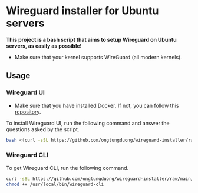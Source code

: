 # Wireguard installer for Ubuntu servers

**This project is a bash script that aims to setup Wireguard on Ubuntu servers, as easily as possible!**

- Make sure that your kernel supports WireGuard (all modern kernels).

## Usage

### Wireguard UI

- Make sure that you have installed Docker. If not, you can follow this [repository](https://github.com/ongtungduong/docker-installer).

To install Wireguard UI, run the following command and answer the questions asked by the script.

```bash
bash <(curl -sSL https://github.com/ongtungduong/wireguard-installer/raw/main/wireguard-ui.sh)
```

### Wireguard CLI

To get Wireguard CLI, run the following command.

```bash
curl -sSL https://github.com/ongtungduong/wireguard-installer/raw/main/wireguard-cli.sh > /usr/local/bin/wireguard-cli
chmod +x /usr/local/bin/wireguard-cli
```
